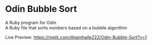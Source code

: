 # Odin Bubble Sort
A Ruby program for Odin  
A Ruby file that sorts numbers based on a bubble algorithm  

Live Preview: https://replit.com/@iamhaile222/Odin-Bubble-Sort?v=1

